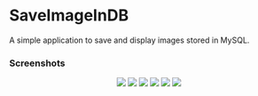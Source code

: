 # SaveImageInDB
A simple application to save and display images stored in MySQL.

### Screenshots
<p align="center">
  <img src=https://i.imgur.com/yA61C1I.png>
  <img src=https://i.imgur.com/GmSqWAX.png>
  <img src=https://i.imgur.com/lu4QoRz.png>
  <img src=https://i.imgur.com/QtpZO5Q.png>
  <img src=https://i.imgur.com/3mySYoc.png>
  <img src=https://i.imgur.com/RJEtbtx.png>
</p>
